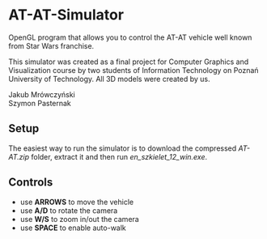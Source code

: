# AT-AT-Simulator
OpenGL program that allows you to control the AT-AT vehicle well known from Star Wars franchise. 

This simulator was created as a final project for Computer Graphics and Visualization course by two students of Information Technology on Poznań University of Technology. All 3D models were created by us.  

Jakub Mrówczyński  
Szymon Pasternak

## Setup
The easiest way to run the simulator is to download the compressed *AT-AT.zip* folder, extract it and then run *en_szkielet_12_win.exe*. 

## Controls
* use **ARROWS** to move the vehicle
* use **A/D** to rotate the camera
* use **W/S** to zoom in/out the camera
* use **SPACE** to enable auto-walk


